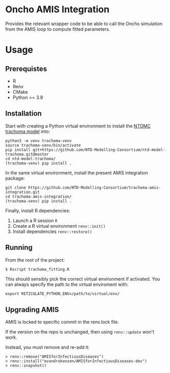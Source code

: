 Oncho AMIS Integration
=========================

Provides the relevant wrapper code to be able to call the Oncho
simulation from the AMIS loop to compute fitted parameters.

# Usage

## Prerequistes

 * R
 * Renv
 * CMake
 * Python >= 3.9

## Installation

Start with creating a Python virtual environment to install the
[NTDMC trachoma model](https://github.com/NTD-Modelling-Consortium/ntd-model-trachoma) into:

```shell
python3 -m venv trachoma-venv
source trachoma-venv/bin/activate
pip install git+https://github.com/NTD-Modelling-Consortium/ntd-model-trachoma.git@master
cd ntd-model-trachoma/
(trachoma-venv) pip install .
```
In the same virtual environment, install the present AMIS integration
package:

```shell
git clone https://github.com/NTD-Modelling-Consortium/trachoma-amis-integration.git
cd trachoma-amis-integration/
(trachoma-venv) pip install .
```

Finally, install R dependencies:

1. Launch a R session `R`
2. Create a R virtual environment `renv::init()`
3. Install dependencies `renv::restore()`

## Running

From the root of the project:

```bash
$ Rscript trachoma_fitting.R
```

This should sensibly pick the correct virtual environment if activated.
You can always specify the path to the virtual enviroment with:

```
export RETICULATE_PYTHON_ENV=/path/to/virtual/env/
```

## Upgrading AMIS

AMIS is locked to specific commit in the renv.lock file.

If the version on the repo is unchanged, then using `renv::update` won't work.

Instead, you must remove and re-add it:

```
> renv::remove("AMISforInfectiousDiseases")
> renv::install("evandrokonzen/AMISforInfectiousDiseases-dev")
> renv::snapshot()
```